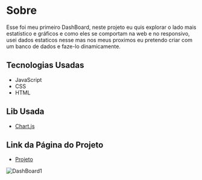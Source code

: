 # Sobre
Esse foi meu primeiro DashBoard, neste projeto eu quis explorar o lado mais estatistico e gráficos e como eles se comportam na web e no responsivo, usei dados estaticos nesse 
mas nos meus proximos eu pretendo criar com um banco de dados e faze-lo dinamicamente. 

## Tecnologias Usadas
- JavaScript
- CSS
- HTML

## Lib Usada
- [Chart.js](https://www.chartjs.org/docs/latest/api/)

## Link da Página do Projeto
- [Projeto](https://marcelowesley.github.io/DashBoard/)

![DashBoard1](https://user-images.githubusercontent.com/88109070/147135762-e7de8ad9-63f6-4b83-85d3-25d1f4c19c04.png)
